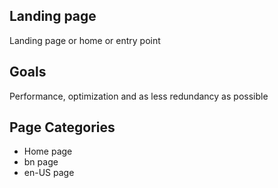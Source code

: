 ## Landing page
Landing page or home or entry point

## Goals
Performance, optimization and as less redundancy as possible

## Page Categories
- Home page
- bn page
- en-US page
